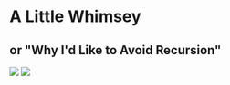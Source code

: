 # A Little Whimsey
## or "Why I'd Like to Avoid Recursion"

<a href="https://xkcd.com/244/"><img src="https://imgs.xkcd.com/comics/tabletop_roleplaying.png"></a>
<a href="https://devrant.com/rants/2210586/rant"><img src="https://img.devrant.com/devrant/rant/r_2210586_WFd3W.jpg"></a>